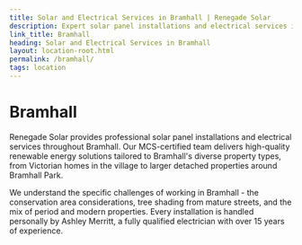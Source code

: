 ```yaml
---
title: Solar and Electrical Services in Bramhall | Renegade Solar
description: Expert solar panel installations and electrical services in Bramhall. MCS-certified local installer with comprehensive renewable energy solutions and excellent customer reviews.
link_title: Bramhall
heading: Solar and Electrical Services in Bramhall
layout: location-root.html
permalink: /bramhall/
tags: location
---
```


# Bramhall

Renegade Solar provides professional solar panel installations and electrical services throughout Bramhall. Our MCS-certified team delivers high-quality renewable energy solutions tailored to Bramhall's diverse property types, from Victorian homes in the village to larger detached properties around Bramhall Park.

We understand the specific challenges of working in Bramhall - the conservation area considerations, tree shading from mature streets, and the mix of period and modern properties. Every installation is handled personally by Ashley Merritt, a fully qualified electrician with over 15 years of experience.
